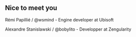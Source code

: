 ## Nice to meet you

Rémi Papillié / @wsmind - Engine developer at Ubisoft

Alexandre Stanislawski / @bobylito - Developper at Zengularity
